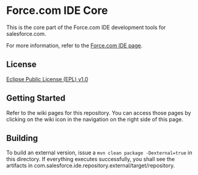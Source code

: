 Force.com IDE Core
========

This is the core part of the Force.com IDE development tools for
salesforce.com.

For more information, refer to the [Force.com IDE page][1].

License
-------

[Eclipse Public License (EPL) v1.0][2]

Getting Started
---------------

Refer to the wiki pages for this repository. You can access those pages
by clicking on the wiki icon in the navigation on the right side of this
page.

Building
--------

To build an external version, issue a `mvn clean package -Dexternal=true`
in this directory. If everything executes successfully, you shall see
the artifacts in com.salesforce.ide.repository.external/target/repository.

[1]: https://developer.salesforce.com/page/Force.com_IDE
[2]: http://wiki.eclipse.org/EPL
